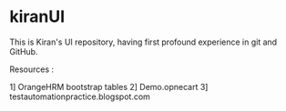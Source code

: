 # kiranUI

This is Kiran's UI repository, having first profound experience in git and GitHub.


Resources : 

1] OrangeHRM  bootstrap tables
2] Demo.opnecart
3] testautomationpractice.blogspot.com

